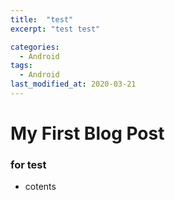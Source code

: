 ```yaml
---
title:  "test"
excerpt: "test test"

categories:
  - Android
tags:
  - Android
last_modified_at: 2020-03-21
---
```


# My First Blog Post

### for test

* cotents
